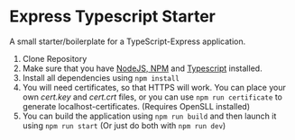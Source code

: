 # Express Typescript Starter
A small starter/boilerplate for a TypeScript-Express application.

 1. Clone Repository
 2. Make sure that you have [NodeJS, NPM](https://nodejs.org/en/download/) and [Typescript](https://www.typescriptlang.org/) installed.
 3. Install all dependencies using `npm install`
 4. You will need certificates, so that HTTPS will work. You can place your own *cert.key* and *cert.crt* files, or you can use `npm run certificate` to generate localhost-certificates. (Requires OpenSLL installed)
 5. You can build the application using `npm run build` and then launch it using `npm run start` (Or just do both with `npm run dev`)

  
